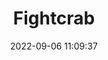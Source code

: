 ---
date: 2022-09-06 11:09:37
title: 'Fightcrab'	
tags: [arena fighter, crazy]
img: https://i.imgur.com/ya3ejLg.jpg
price: $19.99 One Time	
link: https://store.steampowered.com/app/1213750/Fight_Crab/	
discord: https://discordapp.com/invite/wNvrmvK	
twitter: https://twitter.com/crab_fight
---